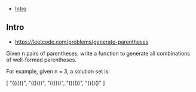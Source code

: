 - [Intro](#intro)

## Intro

- https://leetcode.com/problems/generate-parentheses


Given n pairs of parentheses, write a function to generate all combinations of well-formed parentheses.


For example, given n = 3, a solution set is:


[
  "((()))",
  "(()())",
  "(())()",
  "()(())",
  "()()()"
]
